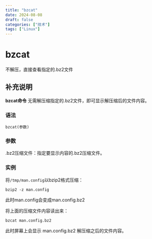 ```yaml
---
title: "bzcat"
date: 2024-08-08
draft: false
categories: ["技术"]
tags: ["Linux"]
---
```

bzcat
===

不解压，直接查看指定的.bz2文件

## 补充说明

**bzcat命令** 无需解压缩指定的.bz2文件，即可显示解压缩后的文件内容。

###  语法

```shell
bzcat(参数)
```

###  参数

.bz2压缩文件：指定要显示内容的.bz2压缩文件。

###  实例

将`/tmp/man.config`以bzip2格式压缩：

```shell
bzip2 -z man.config
```

此时man.config会变成man.config.bz2

将上面的压缩文件内容读出来：

```shell
bzcat man.config.bz2
```

此时屏幕上会显示 man.config.bz2 解压缩之后的文件内容。


